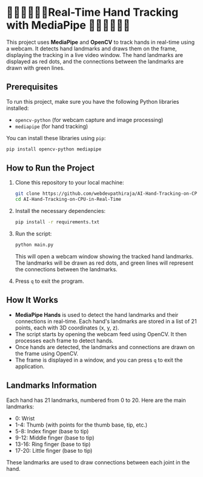 # 🫲🏼👌🏼✌🏼Real-Time Hand Tracking with MediaPipe 🤚🏼🖐🏼👋🏼

This project uses **MediaPipe** and **OpenCV** to track hands in real-time using a webcam. It detects hand landmarks and draws them on the frame, displaying the tracking in a live video window. The hand landmarks are displayed as red dots, and the connections between the landmarks are drawn with green lines.

## Prerequisites

To run this project, make sure you have the following Python libraries installed:

- `opencv-python` (for webcam capture and image processing)
- `mediapipe` (for hand tracking)

You can install these libraries using `pip`:

```bash
pip install opencv-python mediapipe
```

## How to Run the Project

1. Clone this repository to your local machine:

    ```bash
    git clone https://github.com/webdevpathiraja/AI-Hand-Tracking-on-CPU-in-Real-Time.git
    cd AI-Hand-Tracking-on-CPU-in-Real-Time
    ```

2. Install the necessary dependencies:

    ```bash
    pip install -r requirements.txt
    ```

3. Run the script:

    ```bash
    python main.py
    ```

    This will open a webcam window showing the tracked hand landmarks. The landmarks will be drawn as red dots, and green lines will represent the connections between the landmarks.

4. Press `q` to exit the program.

## How It Works

- **MediaPipe Hands** is used to detect the hand landmarks and their connections in real-time. Each hand's landmarks are stored in a list of 21 points, each with 3D coordinates (x, y, z).
- The script starts by opening the webcam feed using OpenCV. It then processes each frame to detect hands.
- Once hands are detected, the landmarks and connections are drawn on the frame using OpenCV.
- The frame is displayed in a window, and you can press `q` to exit the application.

## Landmarks Information

Each hand has 21 landmarks, numbered from 0 to 20. Here are the main landmarks:

- 0: Wrist
- 1-4: Thumb (with points for the thumb base, tip, etc.)
- 5-8: Index finger (base to tip)
- 9-12: Middle finger (base to tip)
- 13-16: Ring finger (base to tip)
- 17-20: Little finger (base to tip)

These landmarks are used to draw connections between each joint in the hand.
